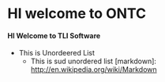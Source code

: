 # HI welcome to ONTC
#### HI Welcome to TLI Software
* This is Unordeered List
    * This is sud unordered list
                [markdown]: http://en.wikipedia.org/wiki/Markdown
